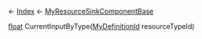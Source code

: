 ← [Index](Api-Index) ← [MyResourceSinkComponentBase](VRage.Game.Components.MyResourceSinkComponentBase)

[float](System.Single) CurrentInputByType([MyDefinitionId](VRage.Game.MyDefinitionId) resourceTypeId)


